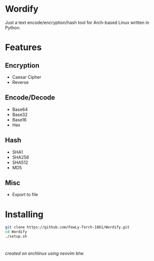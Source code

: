 # Wordify
Just a text encode/encryption/hash tool for Arch-based Linux written in Python.

# Features
## Encryption
- Caesar Cipher
- Reverse

## Encode/Decode
- Base64
- Base32
- Base16
- Hex

## Hash
- SHA1
- SHA256
- SHA512
- MD5

## Misc
- Export to file

# Installing
```sh
git clone https://github.com/FewLy-Torch-1861/Wordify.git
cd Wordify
./setup.sh
```

#

*created on archlinux using neovim btw.*

